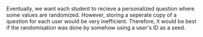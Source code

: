 Eventually, we want each student to recieve a personalized question where some values are randomized.
However, storing a seperate copy of a question for each user would be very inefficient.
Therefore, it would be best if the randomisation was done by somehow using a user's ID as a seed.
